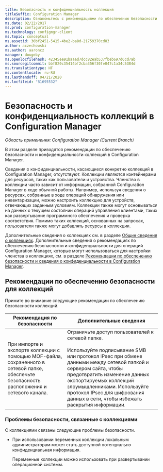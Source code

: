 ```yaml
---
title: Безопасность и конфиденциальность коллекций
titleSuffix: Configuration Manager
description: Ознакомьтесь с рекомендациями по обеспечению безопасности и конфиденциальности коллекций в Configuration Manager.
ms.date: 02/22/2017
ms.prod: configuration-manager
ms.technology: configmgr-client
ms.topic: conceptual
ms.assetid: 30bf2451-5415-4be2-ba8d-21759370cd83
author: aczechowski
ms.author: aaroncz
manager: dougeby
ms.openlocfilehash: 42345ee91baaad7dcc82eab537fbeb697d6cd7ab
ms.sourcegitcommit: bbf820c35414bf2cba356f30fe047c1a34c5384d
ms.translationtype: HT
ms.contentlocale: ru-RU
ms.lasthandoff: 04/21/2020
ms.locfileid: "81695532"
---
```

# <a name="security-and-privacy-for-collections-in-configuration-manager"></a>Безопасность и конфиденциальность коллекций в Configuration Manager

*Область применения: Configuration Manager (Current Branch)*

В этом разделе приводятся рекомендации по обеспечению безопасности и конфиденциальности коллекций в Configuration Manager.  

 Сведения о конфиденциальности, касающиеся конкретно коллекций в Configuration Manager, отсутствуют. Коллекции являются контейнерами для ресурсов, таких как пользователи и устройства. Членство в коллекции часто зависит от информации, собранной Configuration Manager в ходе обычной работы. Например, используя сведения о ресурсах, собранные в ходе операций обнаружения или инвентаризации, можно настроить коллекцию для устройств, отвечающих заданным условиям. Коллекции также могут основываться на данных о текущем состоянии операций управления клиентами, таких как развертывание программного обеспечения и проверка соответствия. Помимо таких коллекций, основанных на запросах, пользователи также могут добавлять ресурсы в коллекции.  

 Дополнительные сведения о коллекциях см. в разделе [Общие сведения о коллекциях](../../../../core/clients/manage/collections/introduction-to-collections.md). Дополнительные сведения о рекомендациях по обеспечению безопасности и конфиденциальности для операций Configuration Manager, которые могут использоваться для настройки членства в коллекциях, см. в разделе [Рекомендации по обеспечению безопасности и сведения о конфиденциальности в Configuration Manager](../../../../core/plan-design/security/security-best-practices-and-privacy-information.md).  

## <a name="security-best-practices-for-collections"></a>Рекомендации по обеспечению безопасности для коллекций  
 Примите во внимание следующие рекомендации по обеспечению безопасности коллекций.  

|Рекомендация по безопасности|Дополнительные сведения|  
|----------------------------|----------------------|  
|При импорте и экспорте коллекции с помощью MOF-файла, сохраненного в сетевой папке, обеспечьте безопасность расположения и сетевого канала.|Ограничьте доступ пользователей к сетевой папке.<br /><br /> Используйте подписывание SMB или протокол IPsec при обмене данными между сетевой папкой и сервером сайта, чтобы предотвратить изменение данных экспортируемых коллекций злоумышленниками. Используйте протокол IPsec для шифрования данных в сети, чтобы избежать раскрытия информации.|  

### <a name="security-issues-for-collections"></a>Проблемы безопасности, связанные с коллекциями  
 С коллекциями связаны следующие проблемы безопасности.  

-   При использовании переменных коллекции локальным администраторам может стать доступной потенциально конфиденциальная информация.  

     Переменные коллекции можно использовать при развертывании операционной системы.  
